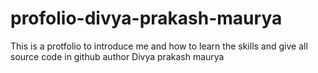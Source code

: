 # profolio-divya-prakash-maurya
This is a protfolio to introduce me and how to learn the skills and give all source code in github
author Divya prakash maurya  
